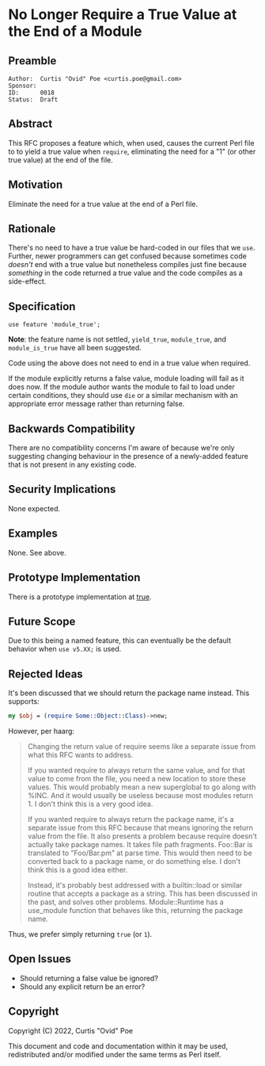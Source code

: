# No Longer Require a True Value at the End of a Module

## Preamble

    Author:  Curtis "Ovid" Poe <curtis.poe@gmail.com>
    Sponsor:
    ID:      0018
    Status:  Draft

## Abstract

This RFC proposes a feature which, when used, causes the current Perl file to
to yield a true value when `require`, eliminating the need for a "1" (or
other true value) at the end of the file.

## Motivation

Eliminate the need for a true value at the end of a Perl file.

## Rationale

There's no need to have a true value be hard-coded in our files that we
`use`. Further, newer programmers can get confused because sometimes code
_doesn't_ end with a true value but nonetheless compiles just fine because
_something_ in the code returned a true value and the code compiles as a
side-effect.

## Specification

    use feature 'module_true';

**Note**: the feature name is not settled, `yield_true`, `module_true`, and
`module_is_true` have all been suggested.

Code using the above does not need to end in a true value when required.

If the module explicitly returns a false value, module loading will fail as it
does now. If the module author wants the module to fail to load under certain
conditions, they should use `die` or a similar mechanism with an appropriate
error message rather than returning false.

## Backwards Compatibility

There are no compatibility concerns I'm aware of because we're only suggesting
changing behaviour in the presence of a newly-added feature that is not
present in any existing code.

## Security Implications

None expected.

## Examples

None. See above.

## Prototype Implementation

There is a prototype implementation at [true](https://metacpan.org/pod/true).

## Future Scope

Due to this being a named feature, this can eventually be the default behavior
when `use v5.XX;` is used.

## Rejected Ideas

It's been discussed that we should return the package name instead. This
supports:

```perl
my $obj = (require Some::Object::Class)->new;
```

However, per haarg:

> Changing the return value of require seems like a separate issue from what
> this RFC wants to address.
>
> If you wanted require to always return the same value, and for that value to
> come from the file, you need a new location to store these values. This
> would probably mean a new superglobal to go along with %INC. And it would
> usually be useless because most modules return 1. I don't think this is a
> very good idea.
>
> If you wanted require to always return the package name, it's a separate
> issue from this RFC because that means ignoring the return value from the
> file. It also presents a problem because require doesn't actually take
> package names.  It takes file path fragments. Foo::Bar is translated to
> "Foo/Bar.pm" at parse time. This would then need to be converted back to a
> package name, or do something else. I don't think this is a good idea
> either.
>
> Instead, it's probably best addressed with a builtin::load or similar
> routine that accepts a package as a string. This has been discussed in the
> past, and solves other problems. Module::Runtime has a use_module function
> that behaves like this, returning the package name.

Thus, we prefer simply returning `true` (or `1`).

## Open Issues

* Should returning a false value be ignored?
* Should any explicit return be an error?

## Copyright

Copyright (C) 2022, Curtis "Ovid" Poe

This document and code and documentation within it may be used, redistributed
and/or modified under the same terms as Perl itself.
